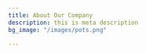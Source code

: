 ```yaml
---
title: About Our Company
description: this is meta description
bg_image: "/images/pots.png"

---
```

